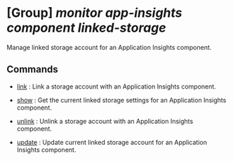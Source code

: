 # [Group] _monitor app-insights component linked-storage_

Manage linked storage account for an Application Insights component.

## Commands

- [link](/Commands/monitor/app-insights/component/linked-storage/_link.md)
: Link a storage account with an     Application Insights component.

- [show](/Commands/monitor/app-insights/component/linked-storage/_show.md)
: Get the current linked storage settings for an Application Insights component.

- [unlink](/Commands/monitor/app-insights/component/linked-storage/_unlink.md)
: Unlink a storage account with an Application Insights component.

- [update](/Commands/monitor/app-insights/component/linked-storage/_update.md)
: Update current linked storage account for an Application Insights component.
